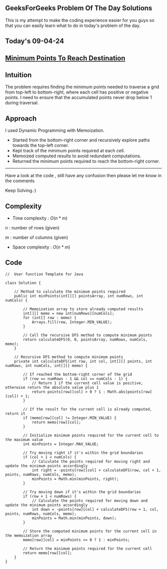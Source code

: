 ## GeeksForGeeks Problem Of The Day Solutions

This is my attempt to make the coding experience easier for you guys so that you can easily learn what to do in today's problem of the day.

## Today's 09-04-24

## [Minimum Points To Reach Destination](https://www.geeksforgeeks.org/problems/minimum-points-to-reach-destination0540/1)

## Intuition
The problem requires finding the minimum points needed to traverse a grid from top-left to bottom-right, where each cell has positive or negative points. I need to ensure that the accumulated points never drop below 1 during traversal.

## Approach

I used Dynamic Programming with Memoization.
- Started from the bottom-right corner and recursively explore paths towards the top-left corner.
- Kept track of the minimum points required at each cell.
- Memoized computed results to avoid redundant computations.
- Returned the minimum points required to reach the bottom-right corner.

---
Have a look at the code , still have any confusion then please let me know in the comments

Keep Solving.:)

## Complexity
- Time complexity : $O(n*m)$
<!-- Add your time complexity here, e.g. $$O())$$ -->
$n$ : number of rows (given)

$m$ : number of columns (given)
- Space complexity : $O(n*m)$
<!-- Add your space complexity here, e.g. $$O(n)$$ -->

## Code

```
//  User function Template for Java

class Solution {
    
    // Method to calculate the minimum points required
    public int minPoints(int[][] pointsArray, int numRows, int numCols) {
        
        // Memoization array to store already computed results
        int[][] memo = new int[numRows][numCols];
        for (int[] row : memo) {
            Arrays.fill(row, Integer.MIN_VALUE);
        }
        
        // Call the recursive DFS method to compute minimum points
        return calculateDFS(0, 0, pointsArray, numRows, numCols, memo);
    }

    // Recursive DFS method to compute minimum points
    private int calculateDFS(int row, int col, int[][] points, int numRows, int numCols, int[][] memo) {
        
        // If reached the bottom-right corner of the grid
        if (row == numRows - 1 && col == numCols - 1) {
            // Return 1 if the current cell value is positive, otherwise return the absolute value plus 1
            return points[row][col] > 0 ? 1 : Math.abs(points[row][col]) + 1;
        }
        
        // If the result for the current cell is already computed, return it
        if (memo[row][col] != Integer.MIN_VALUE) {
            return memo[row][col];
        }
        
        // Initialize minimum points required for the current cell to the maximum value
        int minPoints = Integer.MAX_VALUE;
        
        // Try moving right if it's within the grid boundaries
        if (col + 1 < numCols) {
            // Calculate the points required for moving right and update the minimum points accordingly
            int right = -points[row][col] + calculateDFS(row, col + 1, points, numRows, numCols, memo);
            minPoints = Math.min(minPoints, right);
        }
        
        // Try moving down if it's within the grid boundaries
        if (row + 1 < numRows) {
            // Calculate the points required for moving down and update the minimum points accordingly
            int down = -points[row][col] + calculateDFS(row + 1, col, points, numRows, numCols, memo);
            minPoints = Math.min(minPoints, down);
        }
        
        // Store the computed minimum points for the current cell in the memoization array
        memo[row][col] = minPoints <= 0 ? 1 : minPoints;
        
        // Return the minimum points required for the current cell
        return memo[row][col];
    }
}
```
